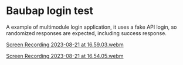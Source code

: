 # Baubap login test
A example of multimodule login application, it uses a fake API login, so randomized responses are expected, including success response.


[Screen Recording 2023-08-21 at 16.59.03.webm](https://github.com/frank240889/LoginTest/assets/5751275/604dbba4-0ab4-4315-8735-20ca1305cc13)


[Screen Recording 2023-08-21 at 16.54.05.webm](https://github.com/frank240889/LoginTest/assets/5751275/1007299a-975c-4f0b-8e8a-2072594f1547)
